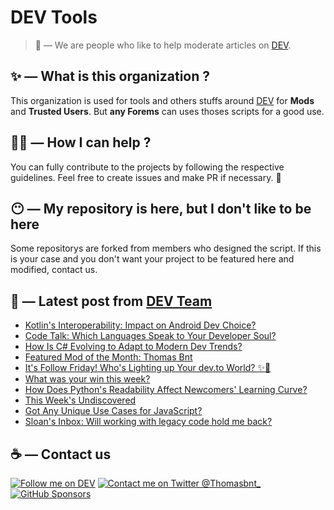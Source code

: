 # DEV Tools

> 🔧 — We are people who like to help moderate articles on [DEV](https://dev.to).

## ✨ — What is this organization ?

This organization is used for tools and others stuffs around [DEV](https://dev.to) for **Mods** and **Trusted Users**. But __any Forems__ can uses thoses scripts for a good use.


## 💪🏼 — How I can help ?

You can fully contribute to the projects by following the respective guidelines. Feel free to create issues and make PR if necessary. 🎉

## 😶 — My repository is here, but I don't like to be here

Some repositorys are forked from members who designed the script. If this is your case and you don't want your project to be featured here and modified, contact us.

## 📝 — Latest post from [DEV Team](https://dev.to/devteam)

<!-- BLOG-POST-LIST:START -->
- [Kotlin&#39;s Interoperability: Impact on Android Dev Choice?](https://dev.to/devteam/kotlins-interoperability-impact-on-android-dev-choice-3pim)
- [Code Talk: Which Languages Speak to Your Developer Soul?](https://dev.to/devteam/code-talk-which-languages-speak-to-your-developer-soul-486)
- [How Is C# Evolving to Adapt to Modern Dev Trends?](https://dev.to/devteam/how-is-c-evolving-to-adapt-to-modern-dev-trends-3ljd)
- [Featured Mod of the Month: Thomas Bnt](https://dev.to/devteam/featured-mod-of-the-month-thomas-bnt-4lo3)
- [It&#39;s Follow Friday! Who&#39;s Lighting up Your dev.to World? ✨💫](https://dev.to/devteam/follow-friday-whos-lighting-up-your-devto-world-587k)
- [What was your win this week?](https://dev.to/devteam/what-was-your-win-this-week-5fll)
- [How Does Python&#39;s Readability Affect Newcomers&#39; Learning Curve?](https://dev.to/devteam/how-does-pythons-readability-affect-newcomers-learning-curve-21kp)
- [This Week&#39;s Undiscovered](https://dev.to/devteam/this-weeks-undiscovered-186p)
- [Got Any Unique Use Cases for JavaScript?](https://dev.to/devteam/got-any-unique-use-cases-for-javascript-4fib)
- [Sloan&#39;s Inbox: Will working with legacy code hold me back?](https://dev.to/devteam/sloans-inbox-will-working-with-legacy-code-hold-me-back-17pd)
<!-- BLOG-POST-LIST:END -->


## ☕ — Contact us

[![Follow me on DEV](https://img.shields.io/badge/dev.to-%2308090A.svg?&style=for-the-badge&logo=dev.to&logoColor=white&alt=devto)](https://dev.to/thomasbnt)
[![Contact me on Twitter @Thomasbnt_](https://img.shields.io/badge/Contact%20me%20on%20Twitter-%231DA1F2.svg?&style=for-the-badge&logo=twitter&logoColor=white&alt=twitter)](https://twitter.com/messages/1142357270-1142357270?text=Hello,%20I%20contact%20you%20from%20devtotools%20&recipient_id=1142357270) [![GitHub Sponsors](https://img.shields.io/badge/Sponsor%20me-%23EA54AE.svg?&style=for-the-badge&logo=github-sponsors&logoColor=white)](https://github.com/sponsors/thomasbnt)


